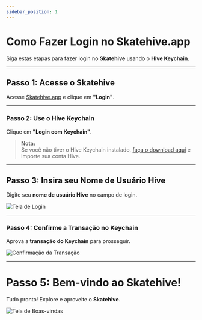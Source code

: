 ```yaml
---
sidebar_position: 1
---
```


# Como Fazer Login no Skatehive.app

Siga estas etapas para fazer login no **Skatehive** usando o **Hive Keychain**.

---

## Passo 1: Acesse o Skatehive

Acesse [Skatehive.app](https://skatehive.app/) e clique em **"Login"**.

---

### Passo 2: Use o Hive Keychain

Clique em **"Login com Keychain"**.

> **Nota:**  
> Se você não tiver o Hive Keychain instalado, [faça o download aqui](https://hive-keychain.com/) e importe sua conta Hive.

---

## Passo 3: Insira seu Nome de Usuário Hive

Digite seu **nome de usuário Hive** no campo de login.

![Tela de Login](../../src/assets/Tuto-logIn/1.png)

---

### Passo 4: Confirme a Transação no Keychain

Aprova a **transação do Keychain** para prosseguir.

![Confirmação da Transação](../../src/assets/Tuto-logIn/2.png)

---

# Passo 5: Bem-vindo ao Skatehive!

Tudo pronto! Explore e aproveite o **Skatehive**.

![Tela de Boas-vindas](../../src/assets/Tuto-logIn/3.png)
